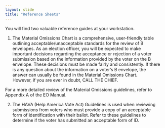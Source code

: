 ```yaml
---
layout: slide
title: "Reference Sheets"
---
```


You will find two valuable reference guides at your workstation.  

1.  The Material Omissions Chart is a comprehensive, user-friendly table outlining acceptable/unacceptable standards for the review of B envelopes.  As an election officer, you will be expected to make important decisions regarding the acceptance or rejection of a voter submission based on the information provided by the voter on the B envelope.  These decisions must be made fairly and consistently.  If there is any question about the information on a voter’s B envelope, the answer can usually be found in the Material Omissions Chart.  
         However, if you are ever in doubt, CALL THE CHIEF.

For a more detailed review of the Material Omissions guidelines,  refer to Appendix A of the EO Manual.  

2.  The HAVA (Help America Vote Act) Guidelines is used when reviewing submissions from voters who must provide a copy of an acceptable form of identification with their ballot.  Refer to these guidelines to determine if the voter has submitted an acceptable form of ID.



